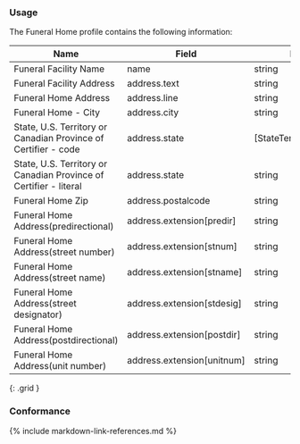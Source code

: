 ### Usage
The Funeral Home profile contains the following information:

| **Name** |  **Field**   |  **Encoding**  |  **IJE Field Name(s)**  |
| ---------------| ------------------------ | ------------- | ------------------- |
| Funeral Facility Name| name | string | FUNFACNAME |
| Funeral Facility Address | address.text  | string | FUNFACADDRESS |
| Funeral Home Address  | address.line  | string | FUNADDRESS  |
| Funeral Home - City  | address.city  | string | FUNCITYTEXT  |
| State, U.S. Territory or Canadian Province of Certifier - code | address.state | [StateTerritoryProvinceVS] | FUNSTATECD |
| State, U.S. Territory or Canadian Province of Certifier - literal | address.state | string | FUNSTATE |
| Funeral Home Zip | address.postalcode | string | FUNZIP |
| Funeral Home Address(predirectional) | address.extension[predir]  | string | FUNPREDIR  |
| Funeral Home Address(street number) | address.extension[stnum]  | string | FUNSTNUM  |
| Funeral Home Address(street name) | address.extension[stname]  | string | FUNSTNAME  |
| Funeral Home Address(street designator) | address.extension[stdesig]  | string | FUNSTDESIG  |
| Funeral Home Address(postdirectional) | address.extension[postdir]  | string | FUNPOSTDIR  |
| Funeral Home Address(unit number) | address.extension[unitnum]  | string | FUNUNITNUM  |
{: .grid }


### Conformance

{% include markdown-link-references.md %}
